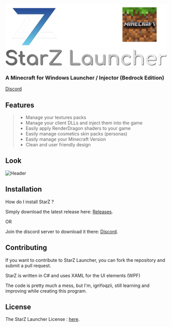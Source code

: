 <div align="center">
  <img src="https://github.com/ignYoqzii/StarZLauncher/blob/main/Images/StarZLauncher.png?raw=true" width="700"></a>
</div>
<div align="center">
  <img src="https://github.com/ignYoqzii/StarZLauncher/blob/main/Images/starztext.png?raw=true" width="1000"></a>
</div>

### A Minecraft for Windows Launcher / Injector (Bedrock Edition)

[Discord](https://discord.com/invite/ScR9MGbRSY)

## Features
> * Manage your textures packs
> * Manage your client DLLs and inject them into the game
> * Easily apply RenderDragon shaders to your game
> * Easily manage cosmetics skin packs (personas)
> * Easily manage your Minecraft Version
> * Clean and user friendly design

## Look

![Header](https://cdn.discordapp.com/attachments/1072331008613044274/1107108634242064415/starz.png)

## Installation
How do I install StarZ ?


Simply download the latest release here: [Releases](https://github.com/JiayiSoftware/JiayiLauncher/releases).

OR

Join the discord server to download it there: [Discord](https://discord.com/invite/ScR9MGbRSY).

## Contributing
If you want to contribute to StarZ Launcher, you can fork the repository and submit a pull request.

StarZ is written in C# and uses XAML for the UI elements (WPF)

The code is pretty much a mess, but I'm, ignYoqzii, still learning and improving while creating this program.

## License
The StarZ Launcher License : [here](https://raw.githubusercontent.com/ignYoqzii/StarZLauncher/main/LICENSE.md).



